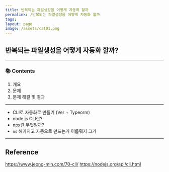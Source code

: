 ```yaml
---
title: 반복되는 파일생성을 어떻게 자동화 할까
permalink: /반복되는 파일생성을 어떻게 자동화 할까
tags: 
layout: page
image: /assets/cat01.png
---
```


## 반복되는 파일생성을 어떻게 자동화 할까?

---

### 📚 Contents

1. 개요
2. 문제
3. 문제 해결 및 결과

---

- CLI로 자동화로 만들기 (Ver + Typeorm)
- node.js CLI란?
- npx란 무엇일까?
- `ns` 해가지고 자동으로 만드는거 이름뭐지 그거

---

## Reference

https://www.jeong-min.com/70-cli/
https://nodejs.org/api/cli.html
